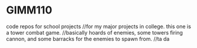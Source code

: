 # GIMM110
code repos for school projects
//for my major projects in college. this one is a tower combat game. 
//basically hoards of enemies, some towers firing cannon, and some barracks for the enemies to spawn from.
//ta da
